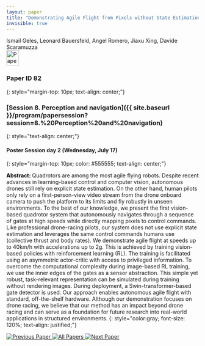 ```yaml
---
layout: paper
title: "Demonstrating Agile Flight from Pixels without State Estimation"
invisible: true
---
```

<div class="paper-authors">
<div class="paper-author-box">
    <div class="paper-author-name">Ismail Geles, Leonard Bauersfeld, Angel Romero, Jiaxu Xing, Davide Scaramuzza</div>
    <div class="paper-author-uni"></div>
</div>

</div><div class="paper-pdf">
                <div> <a href="https://enriquecoronadozu.github.io/rssproceedings2024/rss20/p082.pdf"><img src="{{ site.baseurl }}/images/paper_link.png" alt="Paper Website" width = "33"  height = "40"/></a> </div>
                </div>

### Paper ID 82
{: style="margin-top: 10px; text-align: center;"}

### [Session 8. Perception and navigation]({{ site.baseurl }}/program/papersession?session=8.%20Perception%20and%20navigation)
{: style="text-align: center;"}

#### Poster Session day 2 (Wednesday, July 17)
{: style="margin-top: 10px; color: #555555; text-align: center;"}

<b style="color: black;">Abstract: </b>Quadrotors are among the most agile flying robots. Despite recent advances in learning-based control and computer vision, autonomous drones still rely on explicit state estimation. On the other hand, human pilots only rely on a first-person-view video stream from the drone onboard camera to push the platform to its limits and fly robustly in unseen environments. To the best of our knowledge, we present the first vision-based quadrotor system that autonomously navigates through a sequence of gates at high speeds while directly mapping pixels to control commands. Like professional drone-racing pilots, our system does not use explicit state estimation and leverages the same control commands humans use (collective thrust and body rates). We demonstrate agile flight at speeds up to 40km/h with accelerations up to 2g. This is achieved by training vision-based policies with reinforcement learning (RL). The training is facilitated using an asymmetric actor-critic with access to privileged information. To overcome the computational complexity during image-based RL training, we use the inner edges of the gates as a sensor abstraction. This simple yet robust, task-relevant representation can be simulated during training without rendering images. During deployment, a Swin-transformer-based gate detector is used.
 Our approach enables autonomous agile flight with standard, off-the-shelf hardware. 
 Although our demonstration focuses on drone racing, we believe that our method has an impact beyond drone racing and can serve as a foundation for future research into real-world applications in structured environments.
{: style="color:gray; font-size: 120%; text-align: justified;"}


<div class="paper-menu">
<a href="{{ site.baseurl }}/program/papers/081/"> <img src="{{ site.baseurl }}/images/previous_paper_icon.png" alt="Previous Paper" title="Previous Paper"/> </a>
<a href="{{ site.baseurl }}/program/papers"><img src="{{ site.baseurl }}/images/overview_icon.png" alt="All Papers" title="All Papers"/> </a>
<a href="{{ site.baseurl }}/program/papers/083/"> <img src="{{ site.baseurl }}/images/next_paper_icon.png" alt="Next Paper" title="Next Paper"/> </a>

</div>
